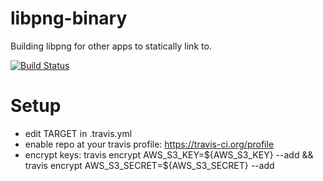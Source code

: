 # libpng-binary

Building libpng for other apps to statically link to.

[![Build Status](https://secure.travis-ci.org/springmeyer/libpng-binary.png)](https://travis-ci.org/springmeyer/libpng-binary)

# Setup

 - edit TARGET in .travis.yml
 - enable repo at your travis profile: https://travis-ci.org/profile
 - encrypt keys: travis encrypt AWS_S3_KEY=${AWS_S3_KEY} --add && travis encrypt AWS_S3_SECRET=${AWS_S3_SECRET} --add